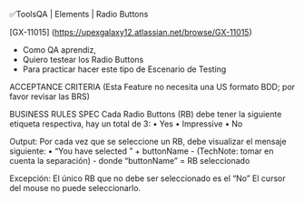 ✅ToolsQA | Elements | Radio Buttons

[GX-11015] (https://upexgalaxy12.atlassian.net/browse/GX-11015)

* Como QA aprendiz,
* Quiero testear los Radio Buttons
* Para practicar hacer este tipo de Escenario de Testing

ACCEPTANCE CRITERIA
(Esta Feature no necesita una US formato BDD; por favor revisar las BRS)

BUSINESS RULES SPEC
    Cada Radio Buttons (RB) debe tener la siguiente etiqueta respectiva, hay un total de 3:
    • Yes
    • Impressive
    • No

Output:
    Por cada vez que se seleccione un RB, debe visualizar el mensaje siguiente:
    • “You have selected ” + buttonName
        - (TechNote: tomar en cuenta la separación)
        - donde “buttonName” = RB seleccionado

Excepción:
    El único RB que no debe ser seleccionado es el “No” 
    El cursor del mouse no puede seleccionarlo.

